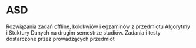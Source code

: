 # ASD
Rozwiązania zadań offline, kolokwiów i egzaminów z przedmiotu Algorytmy i Stuktury Danych na drugim semestrze studiów. Zadania i testy dostarczone przez prowadzących przedmiot
